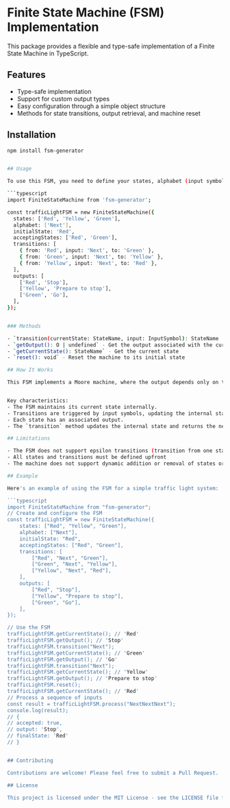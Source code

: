 # Finite State Machine (FSM) Implementation

This package provides a flexible and type-safe implementation of a Finite State Machine in TypeScript.

## Features

-   Type-safe implementation
-   Support for custom output types
-   Easy configuration through a simple object structure
-   Methods for state transitions, output retrieval, and machine reset

## Installation

````bash
npm install fsm-generator


## Usage

To use this FSM, you need to define your states, alphabet (input symbols), transitions, and outputs.

```typescript
import FiniteStateMachine from 'fsm-generator';

const trafficLightFSM = new FiniteStateMachine({
  states: ['Red', 'Yellow', 'Green'],
  alphabet: ['Next'],
  initialState: 'Red',
  acceptingStates: ['Red', 'Green'],
  transitions: [
    { from: 'Red', input: 'Next', to: 'Green' },
    { from: 'Green', input: 'Next', to: 'Yellow' },
    { from: 'Yellow', input: 'Next', to: 'Red' },
  ],
  outputs: [
    ['Red', 'Stop'],
    ['Yellow', 'Prepare to stop'],
    ['Green', 'Go'],
  ],
});


### Methods

- `transition(currentState: StateName, input: InputSymbol): StateName | null` - Attempts to transition from the given state based on the input. Returns the next state if a valid transition exists, or null if no transition is defined.
- `getOutput(): O | undefined` - Get the output associated with the current state
- `getCurrentState(): StateName` - Get the current state
- `reset(): void` - Reset the machine to its initial state

## How It Works

This FSM implements a Moore machine, where the output depends only on the current state, not on the input.


Key characteristics:
- The FSM maintains its current state internally.
- Transitions are triggered by input symbols, updating the internal state.
- Each state has an associated output.
- The `transition` method updates the internal state and returns the new state.

## Limitations

- The FSM does not support epsilon transitions (transition from one state to another without consuming any input symbol.)
- All states and transitions must be defined upfront
- The machine does not support dynamic addition or removal of states or transitions

## Example

Here's an example of using the FSM for a simple traffic light system:

```typescript
import FiniteStateMachine from "fsm-generator";
// Create and configure the FSM
const trafficLightFSM = new FiniteStateMachine({
    states: ["Red", "Yellow", "Green"],
    alphabet: ["Next"],
    initialState: "Red",
    acceptingStates: ["Red", "Green"],
    transitions: [
        ["Red", "Next", "Green"],
        ["Green", "Next", "Yellow"],
        ["Yellow", "Next", "Red"],
    ],
    outputs: [
        ["Red", "Stop"],
        ["Yellow", "Prepare to stop"],
        ["Green", "Go"],
    ],
});

// Use the FSM
trafficLightFSM.getCurrentState(); // 'Red'
trafficLightFSM.getOutput(); // 'Stop'
trafficLightFSM.transition("Next");
trafficLightFSM.getCurrentState(); // 'Green'
trafficLightFSM.getOutput(); // 'Go'
trafficLightFSM.transition("Next");
trafficLightFSM.getCurrentState(); // 'Yellow'
trafficLightFSM.getOutput(); // 'Prepare to stop'
trafficLightFSM.reset();
trafficLightFSM.getCurrentState(); // 'Red'
// Process a sequence of inputs
const result = trafficLightFSM.process("NextNextNext");
console.log(result);
// {
// accepted: true,
// output: 'Stop',
// finalState: 'Red'
// }


## Contributing

Contributions are welcome! Please feel free to submit a Pull Request.

## License

This project is licensed under the MIT License - see the LICENSE file for details.
````
